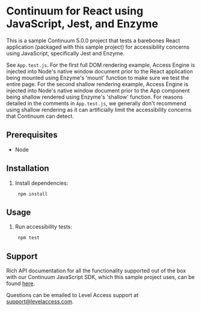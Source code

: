 # Continuum for React using JavaScript, Jest, and Enzyme

This is a sample Continuum 5.0.0 project that tests a barebones React application (packaged with this sample project) for accessibility concerns using JavaScript, specifically Jest and Enzyme.

See `App.test.js`.
For the first full DOM rendering example, Access Engine is injected into Node's native window document prior to the React application being mounted using Enzyme's 'mount' function to make sure we test the entire page.
For the second shallow rendering example, Access Engine is injected into Node's native window document prior to the App component being shallow rendered using Enzyme's 'shallow' function.
For reasons detailed in the comments in `App.test.js`, we generally don't recommend using shallow rendering as it can artificially limit the accessibility concerns that Continuum can detect.

## Prerequisites
* Node

## Installation
1. Install dependencies:

        npm install

## Usage
1. Run accessibility tests:

        npm test

## Support
Rich API documentation for all the functionality supported out of the box with our Continuum JavaScript SDK, which this sample project uses, can be found [here](https://tools.levelaccess.net/continuum/docs/latest/jsdoc/index.html).

Questions can be emailed to Level Access support at support@levelaccess.com.
